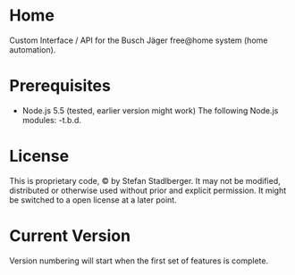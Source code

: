 # Home
Custom Interface / API for the Busch Jäger free@home system (home automation). 

# Prerequisites
- Node.js 5.5 (tested, earlier version might work)
The following Node.js modules:
-t.b.d.

# License
This is proprietary code, © by Stefan Stadlberger. It may not be modified, distributed or otherwise used without prior and explicit permission. It might be switched to a open license at a later point.

# Current Version
Version numbering will start when the first set of features is complete.
